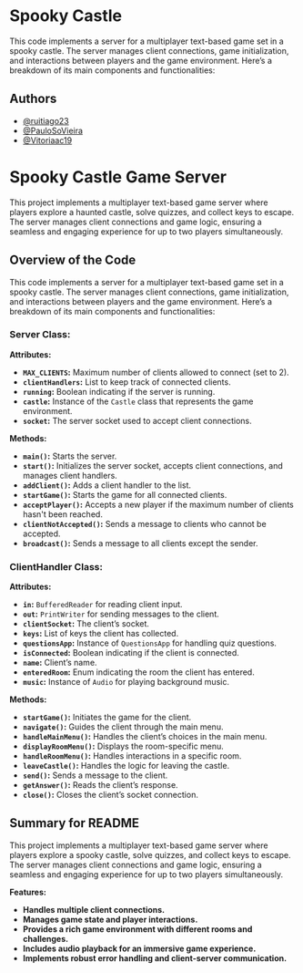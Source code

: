 
#  Spooky Castle

This code implements a server for a multiplayer text-based game set in a spooky castle. The server manages client connections, game initialization, and interactions between players and the game environment. Here’s a breakdown of its main components and functionalities:

## Authors

- [@ruitiago23](https://github.com/ruitiago23)
- [@PauloSoVieira](https://github.com/PauloSoVieira)
- [@Vitoriaac19](https://github.com/Vitoriaac19)



# Spooky Castle Game Server

This project implements a multiplayer text-based game server where players explore a haunted castle, solve quizzes, and collect keys to escape. The server manages client connections and game logic, ensuring a seamless and engaging experience for up to two players simultaneously.

## Overview of the Code

This code implements a server for a multiplayer text-based game set in a spooky castle. The server manages client connections, game initialization, and interactions between players and the game environment. Here’s a breakdown of its main components and functionalities:

### Server Class:

**Attributes:**
- **`MAX_CLIENTS`:** Maximum number of clients allowed to connect (set to 2).
- **`clientHandlers`:** List to keep track of connected clients.
- **`running`:** Boolean indicating if the server is running.
- **`castle`:** Instance of the `Castle` class that represents the game environment.
- **`socket`:** The server socket used to accept client connections.

**Methods:**
- **`main()`:** Starts the server.
- **`start()`:** Initializes the server socket, accepts client connections, and manages client handlers.
- **`addClient()`:** Adds a client handler to the list.
- **`startGame()`:** Starts the game for all connected clients.
- **`acceptPlayer()`:** Accepts a new player if the maximum number of clients hasn't been reached.
- **`clientNotAccepted()`:** Sends a message to clients who cannot be accepted.
- **`broadcast()`:** Sends a message to all clients except the sender.

### ClientHandler Class:

**Attributes:**
- **`in`:** `BufferedReader` for reading client input.
- **`out`:** `PrintWriter` for sending messages to the client.
- **`clientSocket`:** The client’s socket.
- **`keys`:** List of keys the client has collected.
- **`questionsApp`:** Instance of `QuestionsApp` for handling quiz questions.
- **`isConnected`:** Boolean indicating if the client is connected.
- **`name`:** Client’s name.
- **`enteredRoom`:** Enum indicating the room the client has entered.
- **`music`:** Instance of `Audio` for playing background music.

**Methods:**
- **`startGame()`:** Initiates the game for the client.
- **`navigate()`:** Guides the client through the main menu.
- **`handleMainMenu()`:** Handles the client’s choices in the main menu.
- **`displayRoomMenu()`:** Displays the room-specific menu.
- **`handleRoomMenu()`:** Handles interactions in a specific room.
- **`leaveCastle()`:** Handles the logic for leaving the castle.
- **`send()`:** Sends a message to the client.
- **`getAnswer()`:** Reads the client’s response.
- **`close()`:** Closes the client’s socket connection.
## Summary for README

This project implements a multiplayer text-based game server where players explore a spooky castle, solve quizzes, and collect keys to escape. The server manages client connections and game logic, ensuring a seamless and engaging experience for up to two players simultaneously.

**Features:**
- **Handles multiple client connections.**
- **Manages game state and player interactions.**
- **Provides a rich game environment with different rooms and challenges.**
- **Includes audio playback for an immersive game experience.**
- **Implements robust error handling and client-server communication.**
